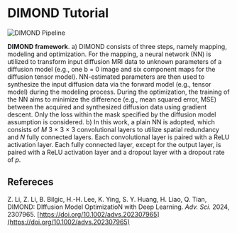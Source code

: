 # DIMOND Tutorial
![DIMOND Pipeline](https://github.com/qiyuantian/DeepDTI/blob/main/Image/DIMOND_Framewor1.png)

**DIMOND framework**. a) DIMOND consists of three steps, namely mapping, modeling and optimization. For the mapping, a neural network (NN) is utilized to transform input diffusion MRI data to unknown parameters of a diffusion model (e.g., one b = 0 image and six component maps for the diffusion tensor model). NN-estimated parameters are then used to synthesize the input diffusion data via the forward model (e.g., tensor model) during the modeling process. During the optimization, the training of the NN aims to minimize the difference (e.g., mean squared error, MSE) between the acquired and synthesized diffusion data using gradient descent. Only the loss within the mask specified by the diffusion model assumption is considered. b) In this work, a plain NN is adopted, which consists of _M_ 3 × 3 × 3 convolutional layers to utilize spatial redundancy and _N_ fully connected layers. Each convolutional layer is paired with a ReLU activation layer. Each fully connected layer, except for the output layer, is paired with a ReLU activation layer and a dropout layer with a dropout rate of _p_.


## **Refereces**
Z. Li, Z. Li, B. Bilgic, H.-H. Lee, K. Ying, S. Y. Huang, H. Liao, Q. Tian, DIMOND: DIffusion Model OptimizatioN with Deep Learning. _Adv. Sci._  2024, 2307965. [https://doi.org/10.1002/advs.202307965](https://doi.org/10.1002/advs.202307965)

